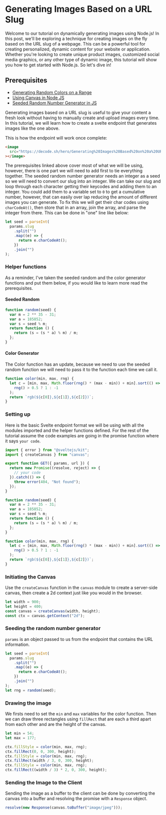 # Generating Images Based on a URL Slug

Welcome to our tutorial on dynamically generating images using Node.js! In this post, we'll be exploring a technique for creating images on the fly based on the URL slug of a webpage. This can be a powerful tool for creating personalized, dynamic content for your website or application. Whether you're looking to create unique product images, customized social media graphics, or any other type of dynamic image, this tutorial will show you how to get started with Node.js. So let's dive in!

## Prerequisites

- [Generating Random Colors on a Range](/generating-random-colors-on-a-range)
- [Using Canvas in Node JS](/using-canvas-in-node-js)
- [Seeded Random Number Generator in JS](/seeded-random-number-generator-in-js)

Generating images based on a URL slug is useful to give your content a fresh look without having to manually create and upload images every time. In this tutorial, we will learn how to create a svelte endpoint that generates images like the one above.

This is how the endpoint will work once complete:

```html
<image
  src="https://decode.sh/hero/Generating%20Images%20Based%20on%20a%20URL%20Slug"
></image>
```

The prerequisites linked above cover most of what we will be using, however, there is one part we will need to add first to tie everything together. The seeded random number generator needs an integer as a seed so we will need to convert our slug into an integer. We can take our slug and loop through each character getting their keycodes and adding them to an integer. You could add them to a variable set to `0` to get a cumulative number, however, that can easily over lap reducing the amount of different images you can generate. To fix this we will get their char codes using `charCodeAt()`, then store that in an array, join the array, and parse the integer from there. This can be done in "one" line like below:

```javascript
let seed = parseInt(
  params.slug
    .split("")
    .map((e) => {
      return e.charCodeAt();
    })
    .join("")
);
```

### Helper functions

As a reminder, I've taken the seeded random and the color generator functions and put them below, if you would like to learn more read the prerequisites.

#### Seeded Random

```javascript
function random(seed) {
  var m = 2 ** 35 - 31;
  var a = 185852;
  var s = seed % m;
  return function () {
    return (s = (s * a) % m) / m;
  };
}
```

#### Color Generator

The Color function has an update, because we need to use the seeded random function we will need to pass it to the function each time we call it.

```javascript
function color(min, max, rng) {
  let c = [min, max, Math.floor(rng() * (max - min)) + min].sort(() =>
    rng() > 0.5 ? 1 : -1
  );
  return `rgb(${c[0]},${c[1]},${c[2]})`;
}
```

### Setting up

Here is the basic Svelte endpoint format we will be using with all the modules imported and the helper functions defined. For the rest of the tutorial assume the code examples are going in the promise function where it says `your code`.

```javascript
import { error } from "@sveltejs/kit";
import { createCanvas } from "canvas";

export function GET({ params, url }) {
  return new Promise((resolve, reject) => {
    // your code
  }).catch(() => {
    throw error(404, "Not found");
  });
}

function random(seed) {
  var m = 2 ** 35 - 31;
  var a = 185852;
  var s = seed % m;
  return function () {
    return (s = (s * a) % m) / m;
  };
}

function color(min, max, rng) {
  let c = [min, max, Math.floor(rng() * (max - min)) + min].sort(() =>
    rng() > 0.5 ? 1 : -1
  );
  return `rgb(${c[0]},${c[1]},${c[2]})`;
}
```

### Initiating the Canvas

Use the `createCanvas` function in the `canvas` module to create a server-side canvas, then create a 2d context just like you would in the browser.

```javascript
let width = 900;
let height = 400;
const canvas = createCanvas(width, height);
const ctx = canvas.getContext("2d");
```

### Seeding the random number generator

`params` is an object passed to us from the endpoint that contains the URL information.

```javascript
let seed = parseInt(
  params.slug
    .split("")
    .map((e) => {
      return e.charCodeAt();
    })
    .join("")
);
let rng = random(seed);
```

### Drawing the image

We firsts need to set the `min` and `max` variables for the color function. Then we can draw three rectangles using `fillRect` that are each a third apart from each other and are the height of the canvas.

```javascript
let min = 54;
let max = 177;

ctx.fillStyle = color(min, max, rng);
ctx.fillRect(0, 0, 300, height);
ctx.fillStyle = color(min, max, rng);
ctx.fillRect(width / 3, 0, 300, height);
ctx.fillStyle = color(min, max, rng);
ctx.fillRect((width / 3) * 2, 0, 300, height);
```

### Sending the Image to the Client

Sending the image as a buffer to the client can be done by converting the canvas into a buffer and resolving the promise with a `Response` object.

```javascript
resolve(new Response(canvas.toBuffer("image/jpeg")));
```
